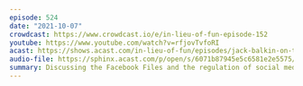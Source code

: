 ```yaml
---
episode: 524
date: "2021-10-07"
crowdcast: https://www.crowdcast.io/e/in-lieu-of-fun-episode-152
youtube: https://www.youtube.com/watch?v=rfjovTvfoRI
acast: https://shows.acast.com/in-lieu-of-fun/episodes/jack-balkin-on-the-facebook-files
audio-file: https://sphinx.acast.com/p/open/s/6071b87945e5c6581e2e5575/e/61649dfa0f8c430012cc7a6e/media.mp3
summary: Discussing the Facebook Files and the regulation of social media
---
```

